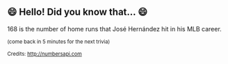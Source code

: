 ## :smile: Hello! Did you know that... :smile:
168 is the number of home runs that José Hernández hit in his MLB career.

<sup>(come back in 5 minutes for the next trivia)</sup>


<sup>Credits: http://numbersapi.com</sup>
